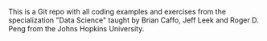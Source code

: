 This is a Git repo with all coding examples and exercises from the specialization "Data Science" taught by Brian Caffo, Jeff Leek and Roger D. Peng from the Johns Hopkins University.